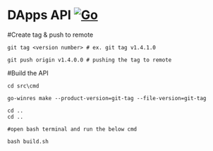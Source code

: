 # DApps API [![Go](https://github.com/jaganathanb/dapps-api/actions/workflows/go.yml/badge.svg)](https://github.com/jaganathanb/dapps-api/actions/workflows/go.yml)

#Create tag & push to remote

```
git tag <version number> # ex. git tag v1.4.1.0

git push origin v1.4.0.0 # pushing the tag to remote
```


#Build the API

```
cd src\cmd

go-winres make --product-version=git-tag --file-version=git-tag

cd ..
cd ..

#open bash terminal and run the below cmd

bash build.sh

```